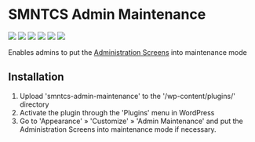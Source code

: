 # SMNTCS Admin Maintenance

[![](https://img.shields.io/github/license/nielslange/smntcs-admin-maintenance.svg)](https://www.gnu.org/licenses/old-licenses/gpl-2.0.en.html)
[![](https://plugintests.com/plugins/smntcs-admin-maintenance/wp-badge.svg)](https://plugintests.com/plugins/smntcs-admin-maintenance/latest)
[![](https://plugintests.com/plugins/smntcs-admin-maintenance/php-badge.svg)](https://plugintests.com/plugins/smntcs-admin-maintenance/latest)
[![](https://img.shields.io/wordpress/plugin/dt/smntcs-admin-maintenance.svg)](https://wordpress.org/plugins/smntcs-admin-maintenance/)
[![](https://img.shields.io/wordpress/plugin/v/smntcs-admin-maintenance.svg)](https://wordpress.org/plugins/smntcs-admin-maintenance/)
[![](https://img.shields.io/github/tag/nielslange/smntcs-admin-maintenance.svg)](https://wordpress.org/plugins/smntcs-admin-maintenance/)

Enables admins to put the <a href="https://codex.wordpress.org/Administration_Screens" target="_blank">Administration Screens</a> into maintenance mode

## Installation

1. Upload 'smntcs-admin-maintenance' to the '/wp-content/plugins/' directory
2. Activate the plugin through the 'Plugins' menu in WordPress
3. Go to 'Appearance' » 'Customize' » 'Admin Maintenance' and put the Administration Screens into maintenance mode if necessary.